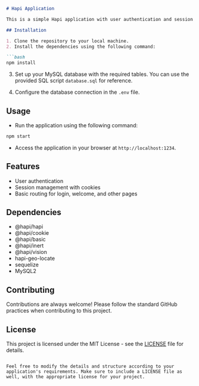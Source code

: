```markdown
# Hapi Application

This is a simple Hapi application with user authentication and session management.

## Installation

1. Clone the repository to your local machine.
2. Install the dependencies using the following command:

```bash
npm install
```

3. Set up your MySQL database with the required tables. You can use the provided SQL script `database.sql` for reference.

4. Configure the database connection in the `.env` file.

## Usage

- Run the application using the following command:

```bash
npm start
```

- Access the application in your browser at `http://localhost:1234`.

## Features

- User authentication
- Session management with cookies
- Basic routing for login, welcome, and other pages

## Dependencies

- @hapi/hapi
- @hapi/cookie
- @hapi/basic
- @hapi/inert
- @hapi/vision
- hapi-geo-locate
- sequelize
- MySQL2

## Contributing

Contributions are always welcome! Please follow the standard GitHub practices when contributing to this project.

## License

This project is licensed under the MIT License - see the [LICENSE](LICENSE) file for details.

```

Feel free to modify the details and structure according to your application's requirements. Make sure to include a LICENSE file as well, with the appropriate license for your project.
